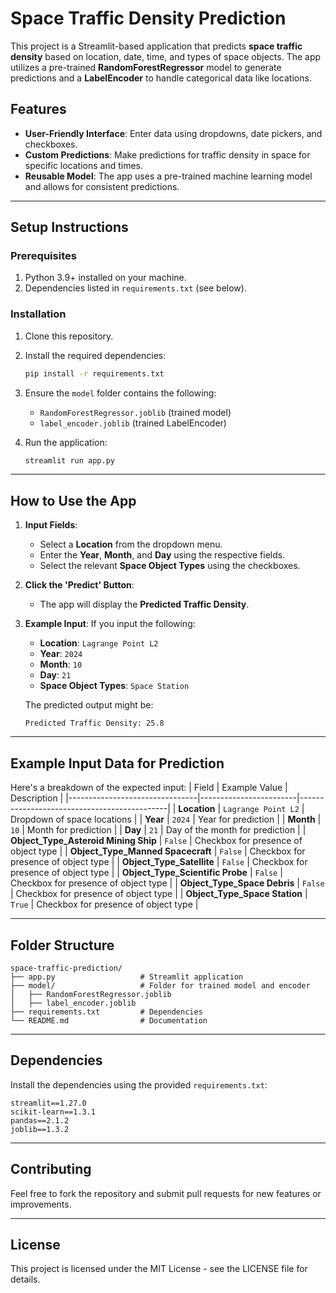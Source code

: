 # Space Traffic Density Prediction

This project is a Streamlit-based application that predicts **space traffic density** based on location, date, time, and types of space objects. The app utilizes a pre-trained **RandomForestRegressor** model to generate predictions and a **LabelEncoder** to handle categorical data like locations.

## Features
- **User-Friendly Interface**: Enter data using dropdowns, date pickers, and checkboxes.
- **Custom Predictions**: Make predictions for traffic density in space for specific locations and times.
- **Reusable Model**: The app uses a pre-trained machine learning model and allows for consistent predictions.

---

## Setup Instructions

### Prerequisites
1. Python 3.9+ installed on your machine.
2. Dependencies listed in `requirements.txt` (see below).

### Installation
1. Clone this repository.

2. Install the required dependencies:
   ```bash
   pip install -r requirements.txt
   ```

3. Ensure the `model` folder contains the following:
   - `RandomForestRegressor.joblib` (trained model)
   - `label_encoder.joblib` (trained LabelEncoder)

4. Run the application:
   ```bash
   streamlit run app.py
   ```

---

## How to Use the App

1. **Input Fields**:
   - Select a **Location** from the dropdown menu.
   - Enter the **Year**, **Month**, and **Day** using the respective fields.
   - Select the relevant **Space Object Types** using the checkboxes.

2. **Click the 'Predict' Button**:
   - The app will display the **Predicted Traffic Density**.

3. **Example Input**:
   If you input the following:
   - **Location**: `Lagrange Point L2`
   - **Year**: `2024`
   - **Month**: `10`
   - **Day**: `21`
   - **Space Object Types**: `Space Station`

   The predicted output might be:
   ```plaintext
   Predicted Traffic Density: 25.8
   ```

---

## Example Input Data for Prediction

Here's a breakdown of the expected input:
| Field                          | Example Value          | Description                                 |
|--------------------------------|------------------------|---------------------------------------------|
| **Location**                   | `Lagrange Point L2`    | Dropdown of space locations                |
| **Year**                       | `2024`                | Year for prediction                        |
| **Month**                      | `10`                  | Month for prediction                       |
| **Day**                        | `21`                  | Day of the month for prediction            |
| **Object_Type_Asteroid Mining Ship** | `False`           | Checkbox for presence of object type       |
| **Object_Type_Manned Spacecraft**    | `False`           | Checkbox for presence of object type       |
| **Object_Type_Satellite**           | `False`           | Checkbox for presence of object type       |
| **Object_Type_Scientific Probe**     | `False`           | Checkbox for presence of object type       |
| **Object_Type_Space Debris**        | `False`           | Checkbox for presence of object type       |
| **Object_Type_Space Station**       | `True`            | Checkbox for presence of object type       |

---

## Folder Structure

```
space-traffic-prediction/
├── app.py                   # Streamlit application
├── model/                   # Folder for trained model and encoder
│   ├── RandomForestRegressor.joblib
│   ├── label_encoder.joblib
├── requirements.txt         # Dependencies
└── README.md                # Documentation
```

---

## Dependencies

Install the dependencies using the provided `requirements.txt`:
```plaintext
streamlit==1.27.0
scikit-learn==1.3.1
pandas==2.1.2
joblib==1.3.2
```

---

## Contributing

Feel free to fork the repository and submit pull requests for new features or improvements.

---

## License

This project is licensed under the MIT License - see the LICENSE file for details.
